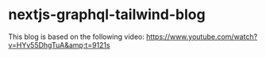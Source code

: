 # nextjs-graphql-tailwind-blog
This blog is based on the following video: https://www.youtube.com/watch?v=HYv55DhgTuA&amp;t=9121s

